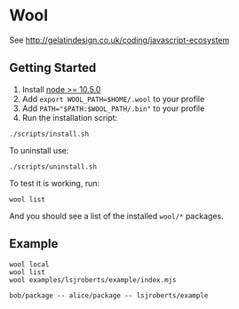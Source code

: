 # Wool

See http://gelatindesign.co.uk/coding/javascript-ecosystem

## Getting Started

1.  Install [node >= 10.5.0](https://nodejs.org/)
2.  Add `export WOOL_PATH=$HOME/.wool` to your profile
3.  Add `PATH="$PATH:$WOOL_PATH/.bin"` to your profile
4.  Run the installation script:

```
./scripts/install.sh
```

To uninstall use:

```
./scripts/uninstall.sh
```

To test it is working, run:

```
wool list
```

And you should see a list of the installed `wool/*` packages.

## Example

```
wool local
wool list
wool examples/lsjroberts/example/index.mjs
```

```
bob/package -- alice/package -- lsjroberts/example
```
